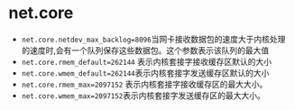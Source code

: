 # net.core

* `net.core.netdev_max_backlog=8096`当网卡接收数据包的速度大于内核处理的速度时,会有一个队列保存这些数据包。这个参数表示该队列的最大值
* `net.core.rmem_default=262144` 表示内核套接字接收缓存区默认的大小
* `net.core.wmem_default=262144`表示内核套接字发送缓存区默认的大小
* `net.core.rmem_max=2097152` 表示内核套接字接收缓存区的最大大小。
* `net.core.wmem_max=2097152`表示内核套接字发送缓存区的最大大小。
